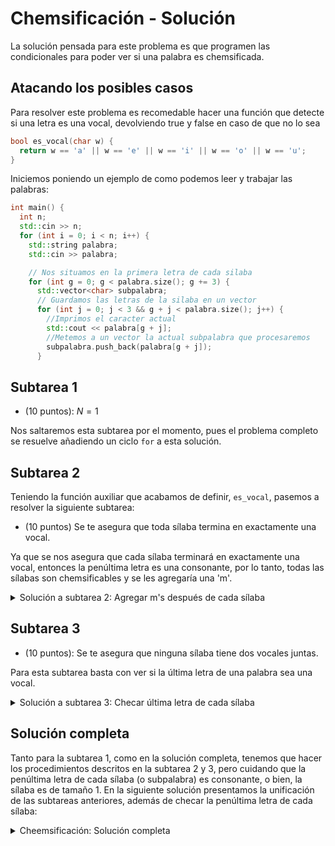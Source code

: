 # Chemsificación - Solución

La solución pensada para este problema es que programen las condicionales para poder ver si una palabra es chemsificada.

## Atacando los posibles casos

Para resolver este problema es recomedable hacer una función que detecte si una letra es una vocal, devolviendo true y false en caso de que no lo sea

```cpp
bool es_vocal(char w) {
  return w == 'a' || w == 'e' || w == 'i' || w == 'o' || w == 'u';
}
```

Iniciemos poniendo un ejemplo de como podemos leer y trabajar las palabras:

```cpp
int main() {
  int n;
  std::cin >> n;
  for (int i = 0; i < n; i++) {
    std::string palabra;
    std::cin >> palabra;

    // Nos situamos en la primera letra de cada silaba
    for (int g = 0; g < palabra.size(); g += 3) {
      std::vector<char> subpalabra;
      // Guardamos las letras de la silaba en un vector
      for (int j = 0; j < 3 && g + j < palabra.size(); j++) {
        //Imprimos el caracter actual
        std::cout << palabra[g + j];
        //Metemos a un vector la actual subpalabra que procesaremos
        subpalabra.push_back(palabra[g + j]);
      }
```

## Subtarea 1

- (10 puntos): $N = 1$

Nos saltaremos esta subtarea por el momento, pues el problema completo se resuelve añadiendo un ciclo `for` a esta solución.

## Subtarea 2

Teniendo la función auxiliar que acabamos de definir, `es_vocal`, pasemos a resolver la siguiente subtarea:

- (10 puntos) Se te asegura que toda sílaba termina en exactamente una vocal.

Ya que se nos asegura que cada sílaba terminará en exactamente una vocal, entonces la penúltima letra es una consonante, por lo tanto, todas las sílabas son chemsificables y se les agregaría una 'm'.

<details><summary>Solución a subtarea 2: Agregar m's después de cada sílaba</summary>

{{subtask_2_terminacion_vocal.cpp}}

</details>

## Subtarea 3

- (10 puntos): Se te asegura que ninguna sílaba tiene dos vocales juntas.

Para esta subtarea basta con ver si la última letra de una palabra sea una vocal.

<details><summary>Solución a subtarea 3: Checar última letra de cada sílaba</summary>

{{subtask_3_vocales_separadas.cpp}}

 </details>

## Solución completa

Tanto para la subtarea 1, como en la solución completa, tenemos que hacer los procedimientos descritos en la subtarea 2 y 3, pero cuidando que la penúltima letra de cada sílaba (o subpalabra) es consonante, o bien, la sílaba es de tamaño 1. En la siguiente solución presentamos la unificación de las subtareas anteriores, además de checar la penúltima letra de cada sílaba:

<details><summary>Cheemsificación: Solución completa</summary>

{{solutionB.cpp}}

</details>
